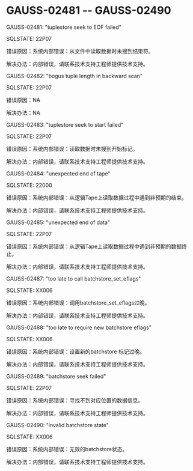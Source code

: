 # GAUSS-02481 -- GAUSS-02490

GAUSS-02481: "tuplestore seek to EOF failed"

SQLSTATE: 22P07

错误原因：系统内部错误：从文件中读取数据时未搜到结束符。

解决办法：内部错误，请联系技术支持工程师提供技术支持。

GAUSS-02482: "bogus tuple length in backward scan"

SQLSTATE: 22P07

错误原因：NA

解决办法：NA

GAUSS-02483: "tuplestore seek to start failed"

SQLSTATE: 22P07

错误原因：系统内部错误：读取数据时未搜到开始标记。

解决办法：内部错误，请联系技术支持工程师提供技术支持。

GAUSS-02484: "unexpected end of tape"

SQLSTATE: 22000

错误原因：系统内部错误：从逻辑Tape上读取数据过程中遇到非预期的结束。

解决办法：内部错误，请联系技术支持工程师提供技术支持。

GAUSS-02485: "unexpected end of data"

SQLSTATE: 22P07

错误原因：系统内部错误：从逻辑Tape上读取数据过程中遇到非预期的数据终止。

解决办法：内部错误，请联系技术支持工程师提供技术支持。

GAUSS-02487: "too late to call batchstore\_set\_eflags"

SQLSTATE: XX006

错误原因：系统内部错误：调用batchstore\_set\_eflags过晚。

解决办法：内部错误，请联系技术支持工程师提供技术支持。

GAUSS-02488: "too late to require new batchstore eflags"

SQLSTATE: XX006

错误原因：系统内部错误：设置新的batchstore 标记过晚。

解决办法：内部错误，请联系技术支持工程师提供技术支持。

GAUSS-02489: "batchstore seek failed"

SQLSTATE: 22P07

错误原因：系统内部错误：寻找不到对应位置的数据信息。

解决办法：内部错误，请联系技术支持工程师提供技术支持。

GAUSS-02490: "invalid batchstore state"

SQLSTATE: XX006

错误原因：系统内部错误：无效的batchstore状态。

解决办法：内部错误，请联系技术支持工程师提供技术支持。
